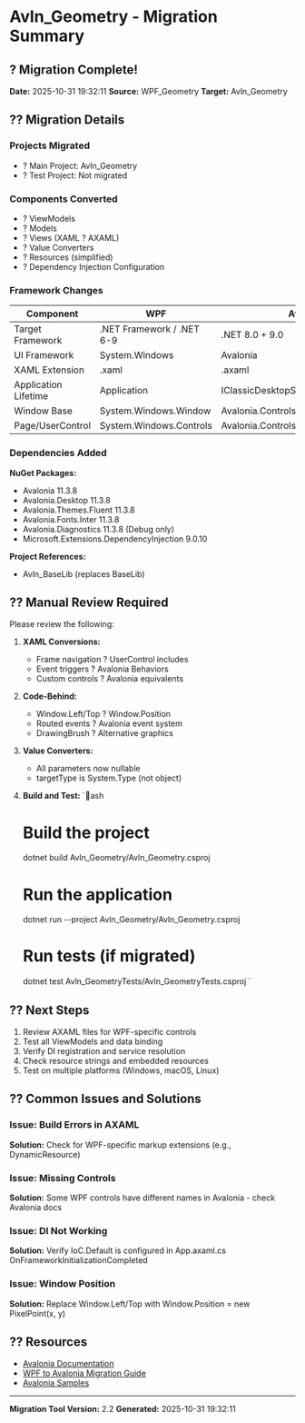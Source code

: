 # Avln_Geometry - Migration Summary

## ? Migration Complete!

**Date:** 2025-10-31 19:32:11
**Source:** WPF_Geometry
**Target:** Avln_Geometry

## ?? Migration Details

### Projects Migrated
- ? Main Project: Avln_Geometry
- ? Test Project: Not migrated

### Components Converted
- ? ViewModels
- ? Models
- ? Views (XAML ? AXAML)
- ? Value Converters
- ? Resources (simplified)
- ? Dependency Injection Configuration

### Framework Changes

| Component | WPF | Avalonia |
|-----------|-----|----------|
| Target Framework | .NET Framework / .NET 6-9 | .NET 8.0 + 9.0 |
| UI Framework | System.Windows | Avalonia |
| XAML Extension | .xaml | .axaml |
| Application Lifetime | Application | IClassicDesktopStyleApplicationLifetime |
| Window Base | System.Windows.Window | Avalonia.Controls.Window |
| Page/UserControl | System.Windows.Controls | Avalonia.Controls.UserControl |

### Dependencies Added

**NuGet Packages:**
- Avalonia 11.3.8
- Avalonia.Desktop 11.3.8
- Avalonia.Themes.Fluent 11.3.8
- Avalonia.Fonts.Inter 11.3.8
- Avalonia.Diagnostics 11.3.8 (Debug only)
- Microsoft.Extensions.DependencyInjection 9.0.10

**Project References:**
- Avln_BaseLib (replaces BaseLib)

## ?? Manual Review Required

Please review the following:

1. **XAML Conversions:**
   - Frame navigation ? UserControl includes
   - Event triggers ? Avalonia Behaviors
   - Custom controls ? Avalonia equivalents

2. **Code-Behind:**
   - Window.Left/Top ? Window.Position
   - Routed events ? Avalonia event system
   - DrawingBrush ? Alternative graphics

3. **Value Converters:**
   - All parameters now nullable
   - targetType is System.Type (not object)

4. **Build and Test:**
   `ash
   # Build the project
   dotnet build Avln_Geometry/Avln_Geometry.csproj
   
   # Run the application
   dotnet run --project Avln_Geometry/Avln_Geometry.csproj
   
   # Run tests (if migrated)
   dotnet test Avln_GeometryTests/Avln_GeometryTests.csproj
   `

## ?? Next Steps

1. Review AXAML files for WPF-specific controls
2. Test all ViewModels and data binding
3. Verify DI registration and service resolution
4. Check resource strings and embedded resources
5. Test on multiple platforms (Windows, macOS, Linux)

## ?? Common Issues and Solutions

### Issue: Build Errors in AXAML
**Solution:** Check for WPF-specific markup extensions (e.g., DynamicResource)

### Issue: Missing Controls
**Solution:** Some WPF controls have different names in Avalonia - check Avalonia docs

### Issue: DI Not Working
**Solution:** Verify IoC.Default is configured in App.axaml.cs OnFrameworkInitializationCompleted

### Issue: Window Position
**Solution:** Replace Window.Left/Top with Window.Position = new PixelPoint(x, y)

## ?? Resources

- [Avalonia Documentation](https://docs.avaloniaui.net/)
- [WPF to Avalonia Migration Guide](https://docs.avaloniaui.net/docs/next/guides/platforms/wpf-comparison)
- [Avalonia Samples](https://github.com/AvaloniaUI/Avalonia.Samples)

---

**Migration Tool Version:** 2.2
**Generated:** 2025-10-31 19:32:11

